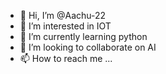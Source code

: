 - 👋 Hi, I’m @Aachu-22
- 👀 I’m interested in IOT
- 🌱 I’m currently learning python
- 💞️ I’m looking to collaborate on AI
- 📫 How to reach me ...

<!---
Aachu-22/Aachu-22 is a ✨ special ✨ repository because its `README.md` (this file) appears on your GitHub profile.
You can click the Preview link to take a look at your changes.
--->
